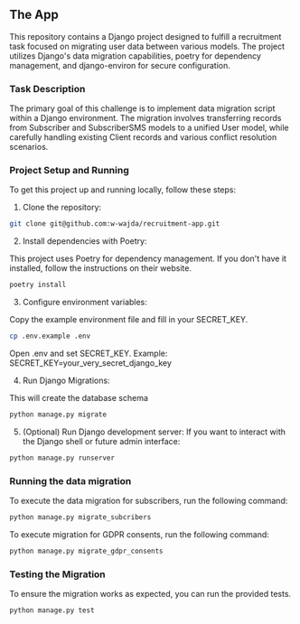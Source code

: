 ## The App

This repository contains a Django project designed to fulfill a recruitment task focused on migrating user data between various models. 
The project utilizes Django's data migration capabilities, poetry for dependency management, and django-environ for secure configuration.

### **Task Description**

The primary goal of this challenge is to implement data migration script within a Django environment. 
The migration involves transferring records from Subscriber and SubscriberSMS models to a unified User model, 
while carefully handling existing Client records and various conflict resolution scenarios.

### **Project Setup and Running**
To get this project up and running locally, follow these steps:

1. Clone the repository:

```bash
git clone git@github.com:w-wajda/recruitment-app.git
```

2. Install dependencies with Poetry:

This project uses Poetry for dependency management. 
If you don't have it installed, follow the instructions on their website.

```bash
poetry install
```

3. Configure environment variables:

Copy the example environment file and fill in your SECRET_KEY.

```bash
cp .env.example .env
```

Open .env and set SECRET_KEY. Example: SECRET_KEY=your_very_secret_django_key

4. Run Django Migrations:

This will create the database schema 

```bash
python manage.py migrate
```

5. (Optional) Run Django development server:
If you want to interact with the Django shell or future admin interface:

```bash
python manage.py runserver
```


### **Running the data migration**

To execute the data migration for subscribers, run the following command:

```bash
python manage.py migrate_subcribers
```

To execute migration for GDPR consents, run the following command:

```bash
python manage.py migrate_gdpr_consents
```


### **Testing the Migration**

To ensure the migration works as expected, you can run the provided tests.

```bash
python manage.py test
```
